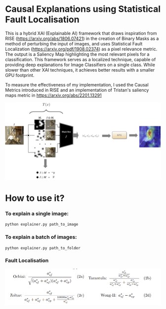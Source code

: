 # Causal Explanations using Statistical Fault Localisation

This is a hybrid XAI (Explainable AI) framework that draws inspiration from RISE (https://arxiv.org/abs/1806.07421) in the creation of Binary Masks as a method of perturbing the input of images, and uses Statistical Fault Localization (https://arxiv.org/pdf/1908.02374) as a pixel relevance metric. The output is a Saliency Map highlighting the most relevant pixels for a classification. This framework serves as a localized technique, capable of providing deep explanations for Image Classifiers on a single class. While slower than other XAI techniques, it achieves better results with a smaller GPU footprint.

To measure the effectiveness of my implementation, I used the Causal Metrics introduced in RISE and an implementation of Tristan's saliency maps metric in https://arxiv.org/abs/2201.13291


<p align="center">
  <img src=https://github.com/eaguaida/causal-explainer/blob/main/images/explainer_blueprint.png?raw=true />
</p>

# How to use it?
### To explain a single image:
```sh
python explainer.py path_to_image
```
### To explain a batch of images:
```sh
python explainer.py path_to_folder
```
### Fault Localisation 

<p align="center">
  <img src=https://github.com/eaguaida/RISE-SFL/blob/main/images/formulas.png?raw=true />
</p>

